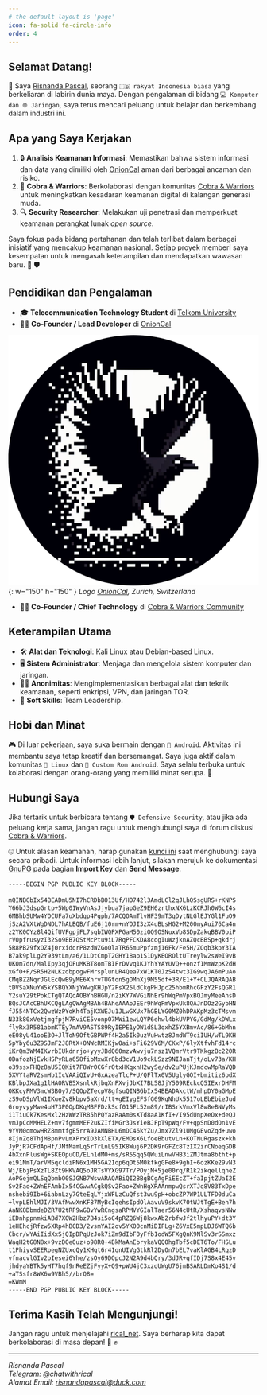 ```yaml
---
# the default layout is 'page'
icon: fa-solid fa-circle-info
order: 4
---
```


## Selamat Datang!

👋 Saya [Risnanda Pascal](https://risnandapascal.github.io), seorang `🇮🇩 rakyat Indonesia biasa` yang berkeliaran di labirin dunia maya. Dengan pengalaman di bidang `💻 Komputer dan 🌐 Jaringan`, saya terus mencari peluang untuk belajar dan berkembang dalam industri ini.

## Apa yang Saya Kerjakan

1. 🔒 **Analisis Keamanan Informasi**: Memastikan bahwa sistem informasi dan data yang dimiliki oleh [OnionCal](https://risnandapascal.github.io/onioncal.html) aman dari berbagai ancaman dan risiko.
2. 🤝 **Cobra & Warriors**: Berkolaborasi dengan komunitas [Cobra & Warriors](https://risnandapascal.github.io/cobra/index.html) untuk meningkatkan kesadaran keamanan digital di kalangan generasi muda.
3. 🔍 **Security Researcher**: Melakukan uji penetrasi dan memperkuat keamanan perangkat lunak *open source*.

Saya fokus pada bidang pertahanan dan telah terlibat dalam berbagai inisiatif yang mencakup keamanan nasional. Setiap proyek memberi saya kesempatan untuk mengasah keterampilan dan mendapatkan wawasan baru. 🌟 🛡️

## Pendidikan dan Pengalaman

- 🎓 **Telecommunication Technology Student** di [Telkom University](https://dte.telkomuniversity.ac.id)
- 👨‍💻 **Co-Founder / Lead Developer** di [OnionCal](https://risnandapascal.github.io/onioncal.html)

![OnionCal](/assets/img/personal/OnionCal.png){: w="150" h="150" }
_Logo [OnionCal](https://risnandapascal.github.io/onioncal.html), Zurich, Switzerland_

- 👨‍💻 **Co-Founder / Chief Technology** di [Cobra & Warriors Community](https://risnandapascal.github.io/cobra/index.html)

## Keterampilan Utama

- 🛠️ **Alat dan Teknologi**: Kali Linux atau Debian-based Linux.
- 🖥️ **Sistem Administrator**: Menjaga dan mengelola sistem komputer dan jaringan.
- 🕵️‍♂️ **Anonimitas**: Mengimplementasikan berbagai alat dan teknik keamanan, seperti enkripsi, VPN, dan jaringan TOR.
- 🤝 **Soft Skills**: Team Leadership.

## Hobi dan Minat

🎮 Di luar pekerjaan, saya suka bermain dengan `📱 Android`. Aktivitas ini membantu saya tetap kreatif dan bersemangat. Saya juga aktif dalam komunitas `🐧 Linux` dan `🤖 Custom Rom Android`. Saya selalu terbuka untuk kolaborasi dengan orang-orang yang memiliki minat serupa. 🤗

## Hubungi Saya

Jika tertarik untuk berbicara tentang `🛡️ Defensive Security`, atau jika ada peluang kerja sama, jangan ragu untuk menghubungi saya di forum diskusi [Cobra & Warriors](https://discord.gg/nAVZkEwjYJ).

🤐 Untuk alasan keamanan, harap gunakan <a href="/assets/personal/rical_net.asc" download>kunci ini</a> saat menghubungi saya secara pribadi. Untuk informasi lebih lanjut, silakan merujuk ke dokumentasi [GnuPG](https://ricaldocs.github.io/posts/gnu-privacy-guard/#import-key) pada bagian **Import Key** dan **Send Message**.

```
-----BEGIN PGP PUBLIC KEY BLOCK-----

mQINBGbIx54BEADmU5NI7hCRDbBO13Uf/HO742l3AmdLCl2qJLhQSsgURS+rKNPS
Y66bJ3dspGrtp+5Wp01WyVnAsJjybua7japGeZ9EH6zrthxNX6LzKCRJh0W6cI4s
6MBhbSUMw4YOCUFa7uXbdqp4Pgph/7ACQOAmTlvHF39mT3qDytNLGlEJYGl1FuO9
jSzA2VXtWgDNDL7hALBQB/fuE6j10rm+nYOJI3zX4uBLsHG2+M200myAui76Ca4n
z2YK0OYz8l4QifUVFgpjFL7sqbIWQPXPGaM50ziOQ9OSNuxVb8SDpZakqBBV0piP
rVOpfrusyzI32So9EB7QStMcPtu9iL7RqPFCKDA8cogIuWzjknAZQcBBSp+qkdrj
5R8PB29fxOZ4j0rxidqrP8zdWZGoOlaTR65muPpfzmj16Fk/Fe5H/ZOqb3kpY3IA
B7ak9plLg2Y939tLm/a6/1LDtCmpT2GHY18ap1S1DyKEOROltUTreylw2sWeI9vB
UKOm7dn/MalIpy3qjOFuMKBT8omTBIFrDVvq1KJYhYYAYUVQ++onzf1MmWzpK2dH
xGfO+F/SR5H2NLKzdbpogwFMrsplunLR4Qea7xW1KT0JzS4twt3IG9wqJA6mPuAo
CMqBZZNqrJGlEcQwB9yME6XhrvTUGton5gOMnXj9M55df+3R/E1+Y+CLJQARAQAB
tDVSaXNuYW5kYSBQYXNjYWwgKHJpY2FsX25ldCkgPHJpc25hbmRhcGFzY2FsQGR1
Y2suY29tPokCTgQTAQoAOBYhBHGU/n2iKY7WVGiNhEr9hWqPmVpxBQJmyMeeAhsD
BQsJCAcCBhUKCQgLAgQWAgMBAh4BAheAAAoJEEr9hWqPmVpxUk8QAJnDOz2GybHN
fJ554NTCx2QwzWzPYoKh4TajKXWEJu1JLwGXUx7hGBLYG0MZ0hDPAKpMz3cTMsvm
N33k80xVetjmgfpjM7RviCE5vonpO7MWi1ewLQYP6ehwl4bkUVPYG/GdMg/kDWLx
flyRx3R581abmKTEy7mAV9ASTS89RyIEPE1yOW1dSL3qxhZ5YXBmvAc/86+GbMhn
eE08yU41ooE3O+JlToN9OftGBPWPf4H2a5Ik0uzVuHwtz8JmdWT9ciIUH/wTL9KH
5pYby6u3Z9SJmF2J8RtX+ONWcRMIKjwOai+sFi629V6M/CKxP/6lyXtfvhFd14rc
iKrQm3WM4IKvrbIUkdnrjo+yyyJBdQ60mzvAwvju7nsz1VQmrVtr9TKkgzBc220R
ODafozNjEvkHSPyRLa658fibMxwXr8bd3cV1Uo9ckLSzz9NIJanTjt/oLv73a/KH
o39ssxFHQz8aU5IQKit7F8Wr0CGfrOtxHKqxnH2wySe/dv2uPUjKJmdcwMpRaVQD
5XVYtaRV2smHb1IcVAAiQIvU+GxAzeaTlcP+U/QFlTx0V5UglyGOI+bmitiz6pdX
KBlbpJXa1g1lHAORVB5XsnlkRjbqXnPXvjJbXI7BL58JjY509REckcQ5IExrDHFM
OKKcyPMV3mcW3BOy7/SQOpZTecpV8gfsuQINBGbIx54BEADAkctW/mhpDY0aGMpE
zS9oDSpVlW1IKueZv8kbpv5aXrd/tt+gEIygEFSfG69KqNhUk5517oLEbEbieJud
GroyvyyMwe4uH73P0QpDKqMBFFDzkScf015FL52m89/rIBSrkVmxVl8w8eBNVyMs
i1TiuOk7KesMxl2HzWWzTR85hPQYazRaAm0sXTd8aA1KfI+/I95dUnpXeOx+deQJ
vmJpCcMMHELZ+mv7fgmmMEF2uKZIfiMGr3JsYieBJFpT9pWq/Fv+qpSnD0dOn1vE
9YVM0omowHRZ8mmtfgE5rrA9JAMNBHL6mDC46kYZu/Jmx7Zl91UMgGEvoZqd+uwo
8IjnZq8ThjM8pnPvLmXPrxID3kXlETX/EMOsX6LfoeBbutvLn+KOTNuRgaszx+kh
JyPjR7CFdApHf/JMfMamLq5rTrLnL95IK8Wuj6P2DK9rGFZc8TzIX2irCNoeqGDB
4bXxnPlusWg+SKEOpuCD/ELn1dM0+ms/sR5Sqq5QWuiLnwVHB3iZMJtma8btht+p
ei91NmT/arVM5qcldiPN6x1MH5GA21op6qOt5M0kfkgGFe8+9ghI+6ozKKe29vN3
Wj/EbjPsXzTL8Zt9HKVAQ5oJRTsVYXG97Tr/POyjM+5je00rq/R1k2ikqellqheZ
AoPGejmQLSqQbmbO0SJGNB7WswARAQABiQI2BBgBCgAgFiEEcZT+faIpjtZUaI2E
Sv2Fao+ZWnEFAmbIx54CGwwACgkQSv2Fao+ZWnHgXRAAnmpwQsrXTJq8V83TxDpe
nshebi9Ib+6iabnLzy7GteEqLYjxWFLzCuQfst3wu9pH+obcZP7WP1ULTFD0duCa
+lvpLEhlMJI/3VAfNwwXnKF87MyBcIqehsIpdOlAavuV9skvK70tWJtTgE+Beh7h
AaNK8DbmdeDZR7U2tRF9wGBvYwRCngsaRPMVYGIalTaer56N4cUtR/XshaqvsNNw
iEDnhppnmkiABd7XOW2Hbz7B4si5oC4pRZQ6Wj8kwxAb2rbfwJf2tlhyuPY+dt3Y
1eHEhcjRfzw5XRp4hBCD3/2vsmYAI2ov5YK00cnMiDIFLg+Z6VxE5mpLDJ6WTQ6b
Cbcr/wYAiIidXxSjQIpDPqUzJok7iZm9dIbF0yFfb1odW5FXgQnK9NlSv3rSSmxz
WaqH2tG8N8x+9vzDOe0uz+o98RQ+4BkMaAnEbrykaVQQOhgTbf5cDET6To/FHSLu
t1PhiyvSEERpegNZUxcQy1KHqt6r41qnUIVgGtkRl2DyOn7bEL7vaKlAGB4LRqzD
vfnacvlGIv2oIesei6Yhe/zsOy69DOpcJ2N2A9d4bQry/3dJR+qfIDj7S8x4E45v
jhdyaYBTk5yHT7hqf9nReEZjFyyX+Q9+pWU4jC3xzqUWgU76jmBSARLDmKo4S1/d
+aTSsfr8WX6w9VBh5//brQ8=
=KWmM
-----END PGP PUBLIC KEY BLOCK-----
```

## Terima Kasih Telah Mengunjungi!

Jangan ragu untuk menjelajahi [rical_net](https://risnandapascal.github.io/). Saya berharap kita dapat berkolaborasi  di masa depan! 💫 ✊

---

*Risnanda Pascal*  
*Telegram: @chatwithrical*  
*Alamat Email: risnandapascal@duck.com*
